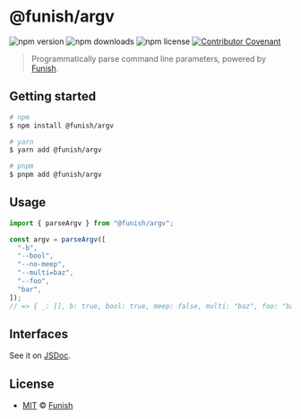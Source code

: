 # @funish/argv

![npm version](https://img.shields.io/npm/v/@funish/argv)
![npm downloads](https://img.shields.io/npm/dw/@funish/argv)
![npm license](https://img.shields.io/npm/l/@funish/argv)
[![Contributor Covenant](https://img.shields.io/badge/Contributor%20Covenant-2.1-4baaaa.svg)](https://www.contributor-covenant.org/version/2/1/code_of_conduct/)

> Programmatically parse command line parameters, powered by [Funish](https://funish.net/).

## Getting started

```bash
# npm
$ npm install @funish/argv

# yarn
$ yarn add @funish/argv

# pnpm
$ pnpm add @funish/argv
```

## Usage

```ts
import { parseArgv } from "@funish/argv";

const argv = parseArgv([
  "-b",
  "--bool",
  "--no-meep",
  "--multi=baz",
  "--foo",
  "bar",
]);
// => { _: [], b: true, bool: true, meep: false, multi: "baz", foo: "bar" }
```

## Interfaces

See it on [JSDoc](https://www.jsdocs.io/package/@funish/argv).

## License

- [MIT](LICENSE) &copy; [Funish](https://funish.net/)

